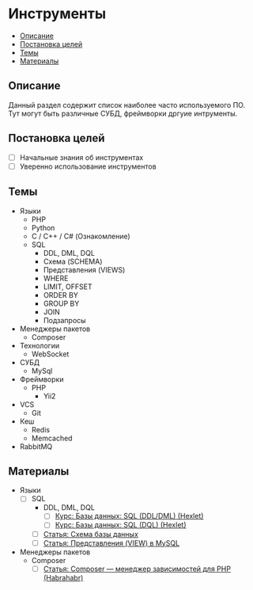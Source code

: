 # Инструменты #

- [Описание](#Описание)
- [Постановка целей](#Постановка-целей)
- [Темы](#Темы)
- [Материалы](#Материалы)

## Описание ##
Данный раздел содержит список наиболее часто используемого ПО. Тут могут быть различные СУБД, фреймворки дргуие интрументы.

## Постановка целей ##
- [ ] Начальные знания об инструментах
- [ ] Уверенно использование инструментов

## Темы ##
- Языки
	- PHP
	- Python
	- C / C++ / C# (Ознакомление)
	- SQL
		- DDL, DML, DQL
		- Схема (SCHEMA)
		- Представления (VIEWS)
		- WHERE
		- LIMIT, OFFSET
		- ORDER BY
		- GROUP BY
		- JOIN
		- Подзапросы
- Менеджеры пакетов
	- Composer
- Технологии
	- WebSocket
- СУБД
	- MySql
- Фреймворки
	- PHP
		- Yii2
- VCS
	- Git
- Кеш
	- Redis
	- Memcached
- RabbitMQ

## Материалы ##
- Языки
	- [ ] SQL
		- DDL, DML, DQL
			- [ ] [Курс: Базы данных: SQL (DDL/DML) (Hexlet)](https://ru.hexlet.io/courses/postgresql-ddl)
			- [ ] [Курс: Базы данных: SQL (DQL) (Hexlet)](https://ru.hexlet.io/courses/sql-dql)
		- [ ] [Статья: Схема базы данных](https://ru.wikipedia.org/wiki/%D0%A1%D1%85%D0%B5%D0%BC%D0%B0_%D0%B1%D0%B0%D0%B7%D1%8B_%D0%B4%D0%B0%D0%BD%D0%BD%D1%8B%D1%85)
		- [ ] [Статья: Представления (VIEW) в MySQL](https://habrahabr.ru/post/47031/)
- Менеджеры пакетов
	- Composer
		- [ ] [Статья: Composer — менеджер зависимостей для PHP (Habrahabr)](https://habrahabr.ru/post/145946/)
